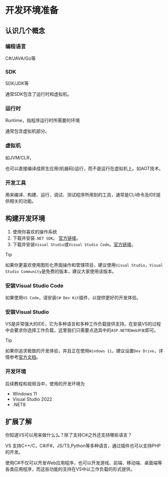 # 开发环境准备

## 认识几个概念

### 编程语言

C#/JAVA/Go等

### SDK

SDK/JDK等

通常SDK包含了运行时和虚拟机。

### 运行时

Runtime，指程序运行时所需要的环境

通常包含虚拟机部分。

### 虚拟机

如JVM/CLR，

也可以直接编译成原生应用(机器码)运行，而不是运行在虚拟机上。如AOT技术。

### 开发工具

用来编译、构建、运行、调试、测试程序所用到的工具，通常是CLI命令及IDE提供相关的功能。

## 构建开发环境

1. 使用你喜欢的操作系统
2. 下载并安装`.NET SDK`。 [官方链接](https://dotnet.microsoft.com/zh-cn/download)。
3. 下载并安装`Visual Studio`或`Visual Studio Code`。[官方链接](https://visualstudio.microsoft.com/zh-hans/)。

> [!TIP]
> 如果你更喜欢使用图形化界面操作和管理项目，建议使用`Visual Studio`，`Visual Studio Community`是免费的版本，建议大家使用该版本。

### 安装Visual Studio Code

如果使用`VS Code`，请安装`C# Dev Kit`插件，以提供更好的开发体验。

### 安装Visual Studio

VS是非常强大的IDE，它为多种语言和多种工作负载提供支持。在安装VS的过程中会要求你选择工作负载，这里我们只需要点选其中的`ASP.NET和Web开发`即可。

> [!TIP]
> 如果你追求极致的开发体验，并且正在使用`Windows 11`，建议设置`Dev Drive`，详情参考[官方文档](https://learn.microsoft.com/zh-cn/windows/dev-drive/)。

### 开发环境

后续教程和视频当中，使用的开发环境为

- Windows 11
- Visual Studio 2022
- .NET8

## 扩展了解

你知道VS可以用来做什么么？除了支持C#之外还支持哪些语言？

VS 支持C++/C，C#/F#，JS/TS,Python等多种语言，通过插件也可以支持PHP的开发。

使用C#不仅可以开发Web应用程序，也可以开发游戏、前端、移动端、桌面端等各类应用程序，而这些功能的支持在VS中以工作负载的形式提供。
